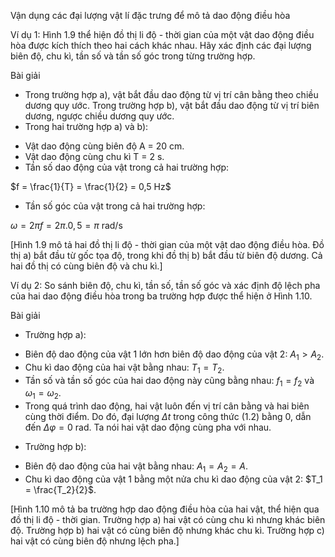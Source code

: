 Vận dụng các đại lượng vật lí đặc trưng để mô tả dao động điều hòa

Ví dụ 1: Hình 1.9 thể hiện đồ thị li độ - thời gian của một vật dao động điều hòa được kích thích theo hai cách khác nhau. Hãy xác định các đại lượng biên độ, chu kì, tần số và tần số góc trong từng trường hợp.

Bài giải

* Trong trường hợp a), vật bắt đầu dao động từ vị trí cân bằng theo chiều dương quy ước. Trong trường hợp b), vật bắt đầu dao động từ vị trí biên dương, ngược chiều dương quy ước.
* Trong hai trường hợp a) và b):
- Vật dao động cùng biên độ A = 20 cm.
- Vật dao động cùng chu kì T = 2 s.
- Tần số dao động của vật trong cả hai trường hợp:

$f = \frac{1}{T} = \frac{1}{2} = 0,5 Hz$

- Tần số góc của vật trong cả hai trường hợp:

$\omega = 2\pi f = 2\pi.0,5 = \pi$ rad/s

[Hình 1.9 mô tả hai đồ thị li độ - thời gian của một vật dao động điều hòa. Đồ thị a) bắt đầu từ gốc tọa độ, trong khi đồ thị b) bắt đầu từ biên độ dương. Cả hai đồ thị có cùng biên độ và chu kì.]

Ví dụ 2: So sánh biên độ, chu kì, tần số, tần số góc và xác định độ lệch pha của hai dao động điều hòa trong ba trường hợp được thể hiện ở Hình 1.10.

Bài giải

* Trường hợp a):
- Biên độ dao động của vật 1 lớn hơn biên độ dao động của vật 2: $A_1 > A_2$.
- Chu kì dao động của hai vật bằng nhau: $T_1 = T_2$.
- Tần số và tần số góc của hai dao động này cũng bằng nhau:
$f_1 = f_2$ và $\omega_1 = \omega_2$.
- Trong quá trình dao động, hai vật luôn đến vị trí cân bằng và hai biên cùng thời điểm. Do đó, đại lượng $\Delta t$ trong công thức (1.2) bằng 0, dẫn đến $\Delta \varphi = 0$ rad. Ta nói hai vật dao động cùng pha với nhau.

* Trường hợp b):
- Biên độ dao động của hai vật bằng nhau: $A_1 = A_2 = A$.
- Chu kì dao động của vật 1 bằng một nửa chu kì dao động của vật 2: $T_1 = \frac{T_2}{2}$.

[Hình 1.10 mô tả ba trường hợp dao động điều hòa của hai vật, thể hiện qua đồ thị li độ - thời gian. Trường hợp a) hai vật có cùng chu kì nhưng khác biên độ. Trường hợp b) hai vật có cùng biên độ nhưng khác chu kì. Trường hợp c) hai vật có cùng biên độ nhưng lệch pha.]